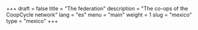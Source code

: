 +++
draft = false
title = "The federation"
description = "The co-ops of the CoopCycle network"
lang = "es"
menu = "main"
weight = 1
slug = "mexico"
type = "mexico"
+++
